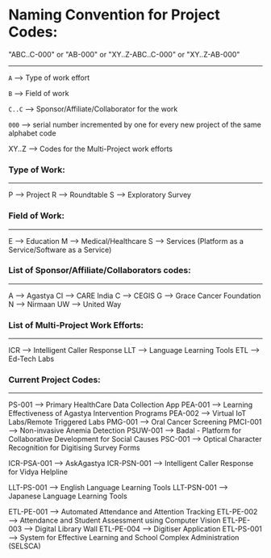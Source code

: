 # Naming Convention for Project Codes:


"ABC..C-000" or "AB-000" or "XY..Z-ABC..C-000" or "XY..Z-AB-000"

----------------------------------------------------------------------------------------

`A` --> Type of work effort

`B` --> Field of work

`C..C` --> Sponsor/Affiliate/Collaborator for the work

`000` --> serial number incremented by one for every new project of the same alphabet code

XY..Z --> Codes for the Multi-Project work efforts


### Type of Work:
----------------------------------------------------------------------------------------
P --> Project
R --> Roundtable
S --> Exploratory Survey


### Field of Work:
----------------------------------------------------------------------------------------
E --> Education
M --> Medical/Healthcare
S --> Services (Platform as a Service/Software as a Service)


### List of Sponsor/Affiliate/Collaborators codes:
----------------------------------------------------------------------------------------
A  --> Agastya
CI --> CARE India
C  --> CEGIS
G  --> Grace Cancer Foundation
N  --> Nirmaan
UW --> United Way


### List of Multi-Project Work Efforts:
----------------------------------------------------------------------------------------
ICR --> Intelligent Caller Response
LLT --> Language Learning Tools
ETL --> Ed-Tech Labs


### Current Project Codes:
----------------------------------------------------------------------------------------
PS-001 --> Primary HealthCare Data Collection App
PEA-001 --> Learning Effectiveness of Agastya Intervention Programs
PEA-002 --> Virtual IoT Labs/Remote Triggered Labs
PMG-001 --> Oral Cancer Screening
PMCI-001 --> Non-invasive Anemia Detection
PSUW-001 --> Badal - Platform for Collaborative Development for Social Causes
PSC-001 --> Optical Character Recognition for Digitising Survey Forms

ICR-PSA-001 --> AskAgastya
ICR-PSN-001 --> Intelligent Caller Response for Vidya Helpline

LLT-PS-001 --> English Language Learning Tools
LLT-PSN-001 --> Japanese Language Learning Tools

ETL-PE-001 --> Automated Attendance and Attention Tracking
ETL-PE-002 --> Attendance and Student Assessment using Computer Vision
ETL-PE-003 --> Digital Library Wall
ETL-PE-004 --> Digitiser Application
ETL-PS-001 --> System for Effective Learning and School Complex Administration (SELSCA)
